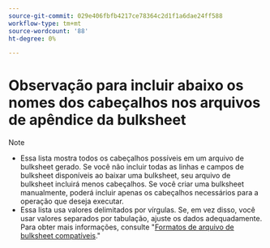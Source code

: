 ```yaml
---
source-git-commit: 029e406fbfb4217ce78364c2d1f1a6dae24ff588
workflow-type: tm+mt
source-wordcount: '88'
ht-degree: 0%

---
```

# Observação para incluir abaixo os nomes dos cabeçalhos nos arquivos de apêndice da bulksheet

>[!NOTE]
>
>* Essa lista mostra todos os cabeçalhos possíveis em um arquivo de bulksheet gerado. Se você não incluir todas as linhas e campos de bulksheet disponíveis ao baixar uma bulksheet, seu arquivo de bulksheet incluirá menos cabeçalhos. Se você criar uma bulksheet manualmente, poderá incluir apenas os cabeçalhos necessários para a operação que deseja executar.
>* Essa lista usa valores delimitados por vírgulas. Se, em vez disso, você usar valores separados por tabulação, ajuste os dados adequadamente. Para obter mais informações, consulte &quot;[Formatos de arquivo de bulksheet compatíveis](/help/search-social-commerce/campaign-management/bulksheets/bulksheet-data-formats/bulksheet-file-formats.md).&quot;

